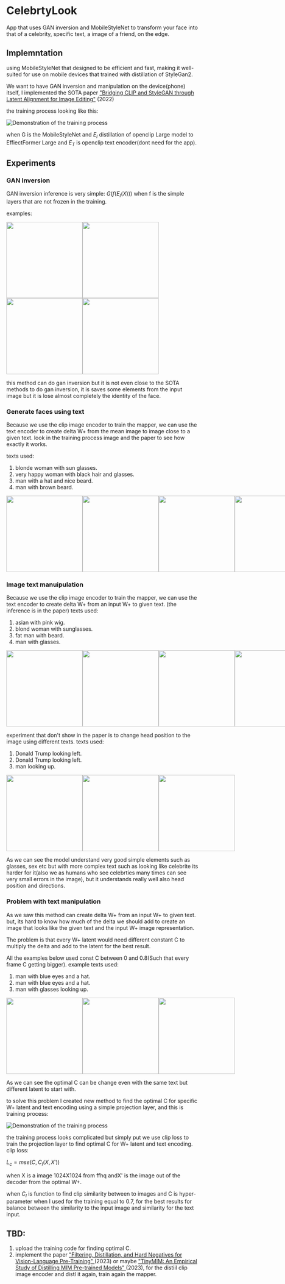 # CelebrtyLook

App that uses GAN inversion and MobileStyleNet to transform your face into that of a celebrity, specific text, a image of a friend, on the edge.


## Implemntation

using MobileStyleNet that designed to be efficient and fast, making it well-suited for use on mobile devices that trained with distillation of StyleGan2.

We want to have GAN inversion and manipulation on the device(phone) itself, I implemented the SOTA paper
["Bridging CLIP and StyleGAN through Latent Alignment for Image Editing"](https://arxiv.org/abs/2210.04506) (2022)

the training process looking like this:

![Demonstration of the training process](assets/mapper_training.png)

when G is the MobileStyleNet and $E_I$ distillation of openclip Large model to EffiectFormer Large and $E_T$ is openclip text encoder(dont need for the app).

## Experiments


### GAN Inversion

GAN inversion inference is very simple:  $G(f(E_I(X)))$  when f is the simple layers that are not frozen in the training.

examples: 

<div style="display: flex;">
	<img src="assets/inversion images/0.jpg" width="200" height="200"> 
	<img src="assets/inversion images/0_inversion.jpg" width="200">
</div>


<div style="display: flex;">
	<img src="assets/inversion images/2.jpg" width="200" height="200"> 
	<img src="assets/inversion images/2_inversion.jpg" width="200">
</div>

this method can do gan inversion but it is not even close to the SOTA methods to do gan inversion, it is saves some elements from the input image but it is lose almost completely the identity of the face.
### Generate faces using text
Because we use the clip image encoder to train the mapper, we can use the text encoder to create delta W+ from the mean image to image close to a given text.
look in the training process image and the paper to see how exactly it works.

texts used:
1. blonde woman with sun glasses.
2. very happy woman with black hair and glasses.
3. man with a hat and nice beard.
4. man with brown beard.

<div style="display: flex;">
	<img src="assets/generate images/blonde_woman_with_glasses.jpg" width="200" height="200"> 
	<img src="assets/generate images/black_hair_woman.jpg" width="200">
	<img src="assets/generate images/man with a hat and nice beard.jpg" width="200">
	<img src="assets/generate images/man_with_brown_beard.jpg" width="200">
</div>

### Image text manuipulation 

Because we use the clip image encoder to train the mapper, we can use the text encoder to create delta W+ from an input W+ to given text.
(the inference is in the paper)
texts used:
1. asian with pink wig.
2. blond woman with sunglasses.
3. fat man with beard.
4. man with glasses.

<div style="display: flex;">
	<img src="assets/examples/asian_with_pink_wig.gif" width="200" height="200">  	<img src="assets/examples/blond_woman_with_sunglasses.gif" width="200">
	<img src="assets/examples/fat_man_with_beard.gif" width="200">
	<img src="assets/examples/man_with_glasses.gif" width="200">
</div>

experiment that don't show in the paper is to change head position to the image using different texts.
texts used:

1. Donald Trump looking left.
2. Donald Trump looking left.
3. man looking up.

<div style="display: flex;">
	<img src="assets/head movment examples/Donald_Trump_looking_left.gif" width="200" height="200">  	<img src="assets/head movment examples/Donald_Trump_looking_left_2.gif" width="200">
	<img src="assets/head movment examples/man_looking_up.gif" width="200">
</div>

As we can see the model understand very good simple elements such as glasses, sex etc but with more complex text such as looking like celebrite its harder for it(also we as humans who see celebrties many times can see very small errors in the image), but it understands really well also head position and directions.


### Problem with text manipulation

As we saw this method can create delta W+ from an input W+ to given text. but, its hard to know how much of the delta we should add to create an image that looks like the
given text and the input W+ image representation.

The problem is that every W+ latent would need different constant C to multiply the delta and add to the latent for the best result.

All the examples below used const C between 0 and 0.8(Such that every frame C getting bigger).
example texts used:

1. man with blue eyes and a hat.
2. man with blue eyes and a hat.
3. man with glasses looking up.

<div style="display: flex;">
	<img src="assets/examples problem/man with blue eyes and a hat_2.gif" width="200" height="200">  	<img src="assets/examples problem/man with blue eyes and a hat.gif" width="200">
	<img src="assets/examples problem/man with glasses looking up.gif" width="200">
</div>

As we can see the optimal C can be change even with the same text but different latent to start with.

to solve this problem I created new method to find the optimal C for specific W+ latent and text encoding using a simple projection layer, and this is training process:

![Demonstration of the training process](assets/projection_layer_training.png)

the training process looks complicated but simply put we use clip loss to train the projection layer to find optimal C for W+ latent and text encoding.
clip loss:

$L_c = mse(C,C_I(X,X'))$ 

when X is a image 1024X1024 from ffhq andX' is the image out of the decoder from the optimal W+.

when $C_I$ is function to find clip similarity between to images and C is hyper-parameter when I used for the training equal to 0.7, for the best results for balance between the similarity to the input image and similarity for the text input.

## TBD:

1. upload the training code for  finding optimal C.
2. implement the paper ["Filtering, Distillation, and Hard Negatives for Vision-Language Pre-Training"
](https://arxiv.org/abs/2301.02280) (2023) or maybe ["TinyMIM: An Empirical Study of Distilling MIM Pre-trained Models"
](https://arxiv.org/abs/2301.01296) (2023), for the distiil clip image encoder and distl it again, train again the mapper. 


